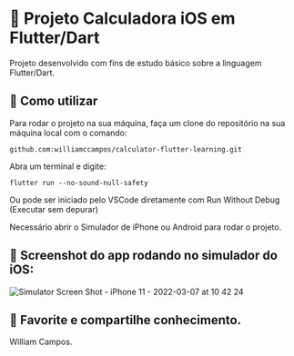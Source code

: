 # 📱 Projeto Calculadora iOS em Flutter/Dart
  
Projeto desenvolvido com fins de estudo básico sobre a linguagem Flutter/Dart.

## 📲 Como utilizar

Para rodar o projeto na sua máquina, faça um clone do repositório na sua máquina local com o comando:

```
github.com:williamccampos/calculator-flutter-learning.git
```

Abra um terminal e digite:

```
flutter run --no-sound-null-safety
```
Ou pode ser iniciado pelo VSCode diretamente com Run Without Debug (Executar sem depurar)

Necessário abrir o Simulador de iPhone ou Android para rodar o projeto.

## 📸 Screenshot do app rodando no simulador do iOS:

![Simulator Screen Shot - iPhone 11 - 2022-03-07 at 10 42 24](https://user-images.githubusercontent.com/66341532/157045504-66c0f71b-9214-4512-972e-f7278cc275a2.png)

## 💜 Favorite e compartilhe conhecimento.

William Campos.
